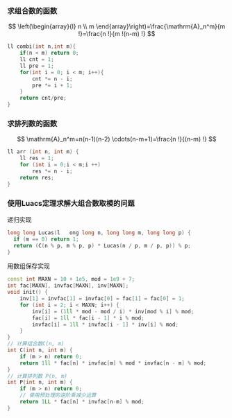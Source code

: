 ### 求组合数的函数

$$
\left(\begin{array}{l}
n \\
m
\end{array}\right)=\frac{\mathrm{A}_n^m}{m !}=\frac{n !}{m !(n-m) !}
$$

```c++
ll combi(int n,int m){
    if(n < m) return 0;
    ll cnt = 1;
  	ll pre = 1;
    for(int i = 0; i < m; i++){
        cnt *= n - i;
        pre *= i + 1;
    }
    return cnt/pre;
}
```

### 求排列数的函数

$$
\mathrm{A}_n^m=n(n-1)(n-2) \cdots(n-m+1)=\frac{n !}{(n-m) !}
$$

```c++
ll arr (int n, int m) { 
	ll res = 1;
	for (int i = 0;i < m;i ++) 
		res *= n - i;
	return res;
}
```

### 使用Luacs定理求解大组合数取模的问题

递归实现

```c++
long long Lucas(l	ong long n, long long m, long long p) {
  if (m == 0) return 1;
  return (C(n % p, m % p, p) * Lucas(n / p, m / p, p)) % p;
}
```

用数组保存实现

```c++
const int MAXN = 10 + 1e5, mod = 1e9 + 7;
int fac[MAXN], invfac[MAXN], inv[MAXN];
void init() {
    inv[1] = invfac[1] = invfac[0] = fac[1] = fac[0] = 1;
    for (int i = 2; i < MAXN; i++) {
        inv[i] = (1ll * mod - mod / i) * inv[mod % i] % mod;
        fac[i] = 1ll * fac[i - 1] * i % mod;
        invfac[i] = 1ll * invfac[i - 1] * inv[i] % mod;
    }
}
// 计算组合数C(n, m)
int C(int n, int m) {
    if (m > n) return 0;
    return 1ll * fac[n] * invfac[m] % mod * invfac[n - m] % mod;
}
// 计算排列数 P(n, m)
int P(int n, int m) {
    if (m > n) return 0;
    // 使用预处理的逆阶乘减少运算
    return 1LL * fac[n] * invfac[n-m] % mod;
}
```

